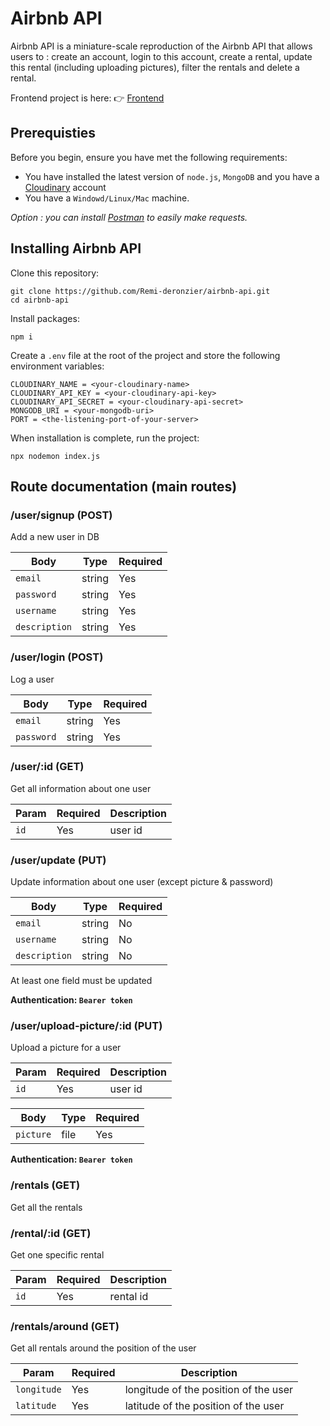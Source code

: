 # Airbnb API

Airbnb API is a miniature-scale reproduction of the Airbnb API that allows users to : create an account, login to this account, create a rental, update this rental (including uploading pictures), filter the rentals and delete a rental.

Frontend project is here: 👉 [Frontend](https://github.com/Remi-deronzier/airbnb-app)

## Prerequisties

Before you begin, ensure you have met the following requirements:
* You have installed the latest version of `node.js`, `MongoDB` and you have a [Cloudinary](https://cloudinary.com/) account
* You have a `Windowd/Linux/Mac` machine.

*Option : you can install [Postman](https://www.postman.com/) to easily make requests.*

## Installing Airbnb API

Clone this repository:
```
git clone https://github.com/Remi-deronzier/airbnb-api.git
cd airbnb-api
```

Install packages:
```
npm i
```

Create a `.env` file at the root of the project and store the following environment variables:
```
CLOUDINARY_NAME = <your-cloudinary-name>
CLOUDINARY_API_KEY = <your-cloudinary-api-key>
CLOUDINARY_API_SECRET = <your-cloudinary-api-secret>
MONGODB_URI = <your-mongodb-uri>
PORT = <the-listening-port-of-your-server>
```

When installation is complete, run the project:
```
npx nodemon index.js
```

## Route documentation (main routes)

### /user/signup (POST)
Add a new user in DB

Body | Type | Required
------------ | ------------- | ------------
`email` | string | Yes
`password` | string | Yes
`username` | string | Yes
`description` | string | Yes

### /user/login (POST)
Log a user

Body | Type | Required
------------ | ------------- | ------------
`email` | string | Yes
`password` | string | Yes

### /user/:id (GET)
Get all information about one user

Param | Required | Description
------------ | ------------- | ------------
`id` | Yes | user id

### /user/update (PUT)
Update information about one user (except picture & password)

Body | Type | Required
------------ | ------------- | ------------
`email` | string | No
`username` | string | No
`description` | string | No

At least one field must be updated

**Authentication: `Bearer token`**

### /user/upload-picture/:id (PUT)
Upload a picture for a user

Param | Required | Description
------------ | ------------- | ------------
`id` | Yes | user id

Body | Type | Required
------------ | ------------- | ------------
`picture` | file | Yes

**Authentication: `Bearer token`**


### /rentals (GET)
Get all the rentals

### /rental/:id (GET)
Get one specific rental

Param | Required | Description
------------ | ------------- | ------------
`id` | Yes | rental id

### /rentals/around (GET)
Get all rentals around the position of the user

Param | Required | Description
------------ | ------------- | ------------
`longitude` | Yes | longitude of the position of the user
`latitude` | Yes | latitude of the position of the user

